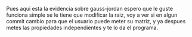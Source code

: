 Pues aqui esta la evidencia sobre gauss-jordan
espero que le guste funciona simple se le tiene que modificar la raiz, voy a ver si en algun commit cambio para que el usuario puede meter su matriz, y ya despues metes las propiedades independientes y te lo da el programa.
